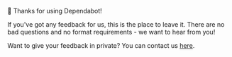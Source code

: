 👋 Thanks for using Dependabot!

If you've got any feedback for us, this is the place to leave it. There are no
bad questions and no format requirements - we want to hear from you!

Want to give your feedback in private? You can contact us [here](https://github.com/contact?form[subject]=Dependabot%20Preview%20Feedback).
